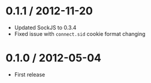 0.1.1 / 2012-11-20
==================

* Updated SockJS to 0.3.4
* Fixed issue with `connect.sid` cookie format changing



0.1.0 / 2012-05-04
==================

* First release
